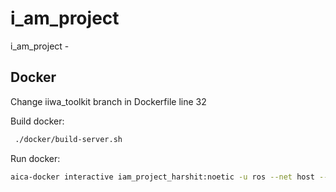 # i_am_project

i_am_project - 

## Docker

Change iiwa_toolkit branch in Dockerfile line 32

Build docker:

```bash
 ./docker/build-server.sh 
```

Run docker:

``` bash 
aica-docker interactive iam_project_harshit:noetic -u ros --net host --no-hostname -v /path_to_project/i_am_project:/home/ros/ros_ws/src/i_am_project
```

